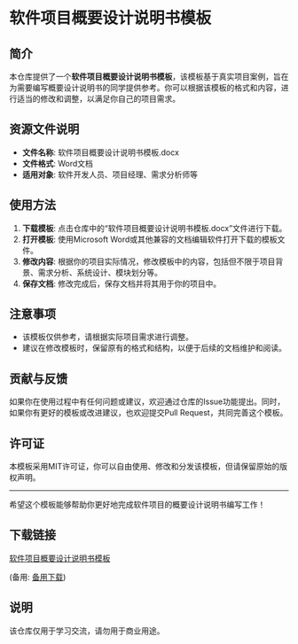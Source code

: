# 软件项目概要设计说明书模板

## 简介

本仓库提供了一个**软件项目概要设计说明书模板**，该模板基于真实项目案例，旨在为需要编写概要设计说明书的同学提供参考。你可以根据该模板的格式和内容，进行适当的修改和调整，以满足你自己的项目需求。

## 资源文件说明

- **文件名称**: 软件项目概要设计说明书模板.docx
- **文件格式**: Word文档
- **适用对象**: 软件开发人员、项目经理、需求分析师等

## 使用方法

1. **下载模板**: 点击仓库中的“软件项目概要设计说明书模板.docx”文件进行下载。
2. **打开模板**: 使用Microsoft Word或其他兼容的文档编辑软件打开下载的模板文件。
3. **修改内容**: 根据你的项目实际情况，修改模板中的内容，包括但不限于项目背景、需求分析、系统设计、模块划分等。
4. **保存文档**: 修改完成后，保存文档并将其用于你的项目中。

## 注意事项

- 该模板仅供参考，请根据实际项目需求进行调整。
- 建议在修改模板时，保留原有的格式和结构，以便于后续的文档维护和阅读。

## 贡献与反馈

如果你在使用过程中有任何问题或建议，欢迎通过仓库的Issue功能提出。同时，如果你有更好的模板或改进建议，也欢迎提交Pull Request，共同完善这个模板。

## 许可证

本模板采用MIT许可证，你可以自由使用、修改和分发该模板，但请保留原始的版权声明。

---

希望这个模板能够帮助你更好地完成软件项目的概要设计说明书编写工作！

## 下载链接
[软件项目概要设计说明书模板](https://pan.quark.cn/s/55e8ce9b9a0c) 

(备用: [备用下载](https://pan.baidu.com/s/120N4jjAtSvAkhvPh_XsKkQ?pwd=1234))

## 说明

该仓库仅用于学习交流，请勿用于商业用途。
